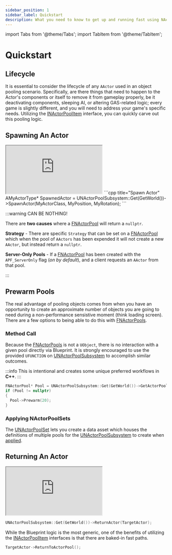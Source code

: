 ```yaml
---
sidebar_position: 1
sidebar_label: Quickstart
description: What you need to know to get up and running fast using NActorPools.
---
```


import Tabs from '@theme/Tabs';
import TabItem from '@theme/TabItem';

# Quickstart

## Lifecycle

It is essential to consider the lifecycle of any `AActor` used in an object pooling scenario. Specifically, are there things that need to happen to the Actor's components or itself to remove it from gameplay properly, be it deactivating components, sleeping AI, or altering GAS-related logic; every game is slightly different, and you will need to address your game's specific needs. Utilizing the [INActorPoolItem](/docs/plugins/actor-pools/types/actor-pool-item/) interface, you can quickly carve out this pooling logic.

## Spawning An Actor

<Tabs>
  <TabItem value="blueprint" label="Blueprint" default attributes={{className: 'tab-blueprint' }}>
    <iframe src="https://blueprintue.com/render/tlzo2p-f/" allowfullscreen="yes" scrolling="no" class="blueprintue" style={{ height : '325px' }}></iframe>
  </TabItem>
  <TabItem value="native" label="C++" attributes={{className: 'tab-native' }}>
```cpp title="Spawn Actor"
AMyActorType* SpawnedActor = UNActorPoolSubsystem::Get(GetWorld())->SpawnActor<AMyActorType>(MyActorClass, MyPosition, MyRotation);
```    
  </TabItem>
</Tabs>

:::warning CAN BE NOTHING!

There are **two causes** where a [FNActorPool](types/actor-pool.md) will return a `nullptr`.

**Strategy** - There are specific `Strategy` that can be set on a [FNActorPool](types/actor-pool.md) which when the pool of `AActors` has been expended it will not create a new `AActor`, but instead return a `nullptr`.

**Server-Only Pools** - If a [FNActorPool](types/actor-pool.md) has been created with the `APF_ServerOnly` flag (*on by default*), and a client requests an `AActor` from that pool.

:::

## Prewarm Pools

The real advantage of pooling objects comes from when you have an opportunity to create an approximate number of objects you are going to need during a non-performance sensistive moment (think loading screen). There are a few options to being able to do this with [FNActorPools](/docs/plugins/actor-pools/types/actor-pool/).

### Method Call

Because the [FNActorPools](/docs/plugins/actor-pools/types/actor-pool/) is not a `UObject`, there is no interaction with a given pool directly via Blueprint. It is strongly encouraged to use the provided `UFUNCTION` on [UNActorPoolSubsystem](types/actor-pool-subsystem.md) to accomplish similar outcomes. 

:::info
This is intentional and creates some unique preferred workflows in **C++**.
:::

```cpp title="Spawn Actor"
FNActorPool* Pool = UNActorPoolSubsystem::Get(GetWorld())->GetActorPool(MyActorClass);
if (Pool != nullptr)
{
  Pool->Prewarm(20);
}
```

### Applying NActorPoolSets

The [UNActorPoolSet](types/actor-pool-set.md) lets you create a data asset which houses the definitions of multiple pools for the [UNActorPoolSubsystem](types/actor-pool-subsystem.md) to create when [applied](/docs/plugins/actor-pools/types/actor-pool-set/#applying).

## Returning An Actor

<Tabs>
  <TabItem value="blueprint" label="Blueprint" default attributes={{className: 'tab-blueprint' }}>
    <iframe src="https://blueprintue.com/render/mtuyqlwn/" allowfullscreen="yes" scrolling="no" class="blueprintue" style={{ height : '325px' }}></iframe>
  </TabItem>
  <TabItem value="native" label="C++" attributes={{className: 'tab-native' }}>

```cpp title="Ambiguous Return"
UNActorPoolSubsystem::Get(GetWorld())->ReturnActor(TargetActor);
``` 

While the Blueprint logic is the most generic, one of the benefits of utilizing the [INActorPoolItem](types/actor-pool-item.md) interfaces is that there are baked-in fast paths.

```cpp title="INActorPoolItem-Based Return"
TargetActor->ReturnToActorPool();
```    
  </TabItem>
</Tabs>